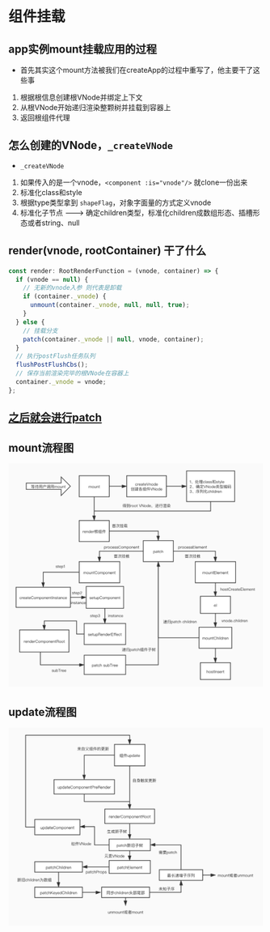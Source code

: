 # 组件挂载

## app实例mount挂载应用的过程
- 首先其实这个mount方法被我们在createApp的过程中重写了，他主要干了这些事
1. 根据根信息创建根VNode并绑定上下文
2. 从根VNode开始递归渲染整颗树并挂载到容器上
3. 返回根组件代理


## 怎么创建的VNode，`_createVNode`
- `_createVNode`
1. 如果传入的是一个vnode，`<component :is="vnode"/>` 就clone一份出来
2. 标准化class和style
3. 根据type类型拿到	`shapeFlag`，对象字面量的方式定义vnode
5. 标准化子节点 ---> 确定children类型，标准化children成数组形态、插槽形态或者string、null

## render(vnode, rootContainer) 干了什么
```ts
const render: RootRenderFunction = (vnode, container) => {
  if (vnode == null) {
    // 无新的vnode入参 则代表是卸载
    if (container._vnode) {
      unmount(container._vnode, null, null, true);
    }
  } else {
    // 挂载分支
    patch(container._vnode || null, vnode, container);
  }
  // 执行postFlush任务队列
  flushPostFlushCbs();
  // 保存当前渲染完毕的根VNode在容器上
  container._vnode = vnode;
};

```
## [之后就会进行patch](../resource/jpg/vue3-mount.jpg)


## mount流程图
![流程图](../resource/jpg/vue3-mount.jpg)



## update流程图
![流程图](../resource/jpg/vue3-update.jpg)



